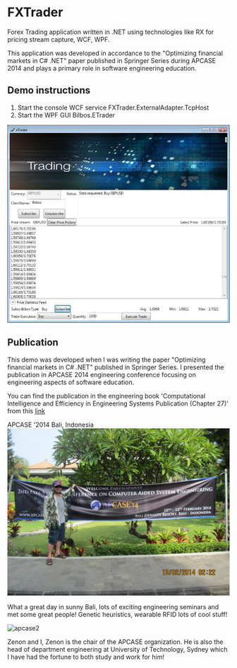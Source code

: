 # FXTrader
Forex Trading application written in .NET using technologies like RX for pricing stream capture, WCF, WPF.

This application was developed in accordance to the "Optimizing financial markets in C# .NET" paper published in Springer Series during APCASE 2014 and plays a primary role in software engineering education.

## Demo instructions
1. Start the console WCF service FXTrader.ExternalAdapter.TcpHost
2. Start the WPF GUI Bilbos.ETrader

![screenshot Logo](eTrader.jpg)

## Publication
This demo was developed when I was writing the paper "Optimizing financial markets in C# .NET" published in Springer Series.  I presented the publication in APCASE 2014 engineering conference focusing on engineering aspects of software education.

You can find the publication in the engineering book 'Computational Intelligence and Efficiency in Engineering Systems Publication (Chapter 27)' from this [link](https://www.springer.com/gp/book/9783319157191)

APCASE '2014 Bali, Indonesia
![apcase1](apcase1.JPG)

What a great day in sunny Bali, lots of exciting engineering seminars and met some great people!  Genetic heuristics, wearable RFID lots of cool stuff!

![apcase2](apcase2.JPG)

Zenon and I, Zenon is the chair of the APCASE organization.  He is also the head of department engineering at University of Technology, Sydney which I have had the fortune to both study and work for him!



